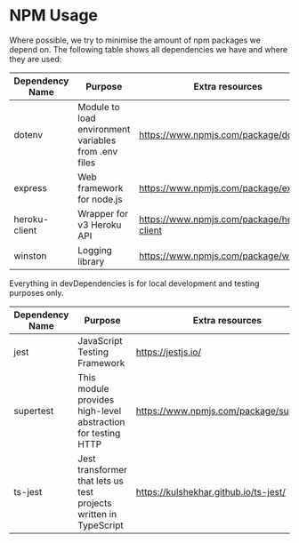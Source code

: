 # NPM Usage

Where possible, we try to minimise the amount of npm packages we depend on. The following table shows all dependencies we have and where they are used:

| Dependency Name | Purpose                                              | Extra resources                             |
|-----------------|------------------------------------------------------|---------------------------------------------|
| dotenv          | Module to load environment variables from .env files | https://www.npmjs.com/package/dotenv        |
| express         | Web framework for node.js                            | https://www.npmjs.com/package/express       |
| heroku-client   | Wrapper for v3 Heroku API                            | https://www.npmjs.com/package/heroku-client |
| winston         | Logging library                                      | https://www.npmjs.com/package/winston       |


Everything in devDependencies is for local development and testing purposes only.

| Dependency Name | Purpose                                                           | Extra resources                         |
|-----------------|-------------------------------------------------------------------|-----------------------------------------|
| jest            | JavaScript Testing Framework                                      | https://jestjs.io/                      |
| supertest       | This module provides high-level abstraction for testing HTTP      | https://www.npmjs.com/package/supertest |
| ts-jest         | Jest transformer that lets us test projects written in TypeScript | https://kulshekhar.github.io/ts-jest/   |

